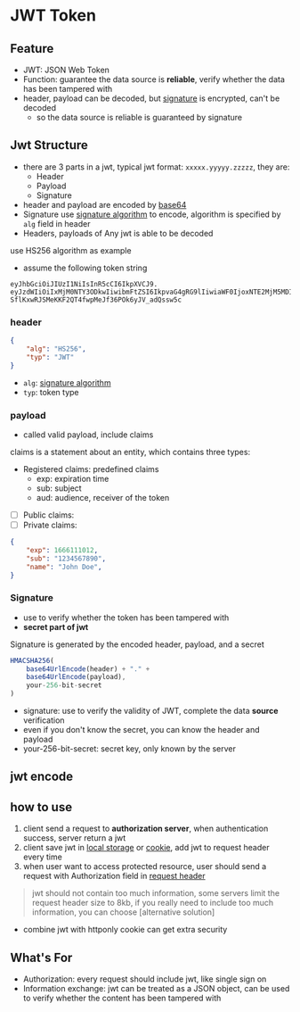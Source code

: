 # JWT Token

## Feature

- JWT: JSON Web Token
- Function: guarantee the data source is **reliable**, verify whether the data has been tampered with
- header, payload can be decoded, but [signature](#signature) is encrypted, can't be decoded
  - so the data source is reliable is guaranteed by signature

## Jwt Structure

- there are 3 parts in a jwt, typical jwt format: `xxxxx.yyyyy.zzzzz`, they are:
  - Header
  - Payload
  - Signature
- header and payload are encoded by [base64](byte-array.md#encode)   
- Signature use [signature algorithm](computer-network-digital-signature.md) to encode, algorithm is specified by `alg` field in header
- Headers, payloads of Any jwt is able to be decoded

use HS256 algorithm as example

- assume the following token string

```
eyJhbGciOiJIUzI1NiIsInR5cCI6IkpXVCJ9.
eyJzdWIiOiIxMjM0NTY3ODkwIiwibmFtZSI6IkpvaG4gRG9lIiwiaWF0IjoxNTE2MjM5MDIyfQ.
SflKxwRJSMeKKF2QT4fwpMeJf36POk6yJV_adQssw5c
```

### header

```json
{
    "alg": "HS256",
    "typ": "JWT"
}
```

- `alg`: [signature algorithm](computer-network-encryption.md)
- `typ`: token type

### payload

- called valid payload, include claims

claims is a statement about an entity, which contains three types:

- Registered claims: predefined claims
  - exp: expiration time
  - sub: subject
  - aud: audience, receiver of the token
- [ ] Public claims:
- [ ] Private claims:

```json
{
    "exp": 1666111012,
    "sub": "1234567890",
    "name": "John Doe",
}
```

### Signature

- use to verify whether the token has been tampered with
- **secret part of jwt**

Signature is generated by the encoded header, payload, and a secret

```js
HMACSHA256(
    base64UrlEncode(header) + "." +
    base64UrlEncode(payload),
    your-256-bit-secret
)
```

- signature: use to verify the validity of JWT, complete the data **source** verification
- even if you don't know the secret, you can know the header and payload
- your-256-bit-secret: secret key, only known by the server

## jwt encode



## how to use

1. client send a request to **authorization server**, when authentication success, server return a jwt
2. client save jwt in [local storage](javascript-bom.md#localstorage) or [cookie](http-cookie.md), add jwt to request header every time
3. when user want to access protected resource, user should send a request with Authorization field in [request header](http-request-header.md)

> jwt should not contain too much information, some servers limit the request header size to 8kb, if you really need to include too much information, you can choose [alternative solution]

- combine jwt with httponly cookie can get extra security

## What's For

- Authorization: every request should include jwt, like single sign on
- Information exchange: jwt can be treated as a JSON object, can be used to verify whether the content has been tampered with

